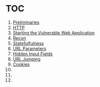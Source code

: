 # TOC
1. [Preliminaries](preliminaries.md)
2. [HTTP](http.md)
3. [Starting the Vulnerable Web Application](start-docker-containers.md)
4. [Recon](recon.md)
5. [Statefulfulness](statefulness.md)
6. [URL Parameters](url-parameters.md)
7. [Hidden Input Fields](hidden-input-fields.md)
8. [URL Jumping](url-jumping.md)
9. [Cookies](cookies.md)
10.
10.
11.

